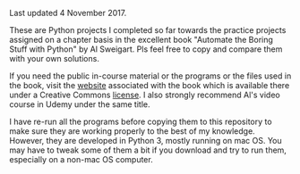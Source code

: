 Last updated 4 November 2017.

These are Python projects I completed so far towards the practice projects assigned on a chapter basis in the excellent book "Automate the Boring Stuff with Python" by Al Sweigart. Pls feel free to copy and compare them with your own solutions.  

If you need the public in-course material or the programs or the files used in the book, visit the [website](https://automatetheboringstuff.com/) associated with the book which is available there under a Creative Commons [license](https://creativecommons.org/licenses/by-nc-sa/3.0/legalcode). I also strongly recommend Al's video course in Udemy under the same title.

I have re-run all the programs before copying them to this repository to make sure they are working properly to the best of my knowledge. However, they are developed in Python 3, mostly running on mac OS. You may have to tweak some of them a bit if you download and try to run them, especially on a non-mac OS computer.
